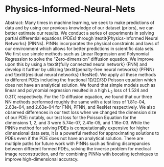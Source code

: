 # Physics-Informed-Neural-Nets

Abstract: Many times in machine learning, we seek to make predictions of data and by using our previous knowledge of our dataset (priors), we can better estimate our results. We conduct a series of experiments in solving partial differential equations (PDEs) through \textit{Physics-Informed Neural Networks} (PINNs). PINNs incorporates the physical constraints and laws of our environment which allows for better predictions in scientific data sets. We first use simple methods such as Linear Regression and Polynomial Regression to solve the "Zero-dimension" diffusion equation. We improve upon this by using a \textit{fully connected neural network} (FNN) and develop it further by utilizing \textit{penalty-free neural networks} (PFNN) and \textit{residual neural networks} (ResNet). We apply all these methods to different PDEs including the fractional 1D/2D/3D Poisson equation which does not have an analytical solution. We found that simple models such as linear and polynomial regression resulted in a high $L_2$ loss of 1.524 and 0.317, respectively. For the 1D diffusion equation, we found that our three NN methods performed roughly the same with a test loss of 1.81e-04, 2.63e-04, and 2.63e-04 for FNN, PFNN, and ResNet respectively. We also observed differences in our test loss when we changed the dimension size of our PDE: notably, our test loss for the Poisson Equation for the dimensions 1, 2, and 3 were 5.74e-07, 2.41e-05, and 1.16e-03. While the PINNs method for solving PDEs is computationally expensive for higher dimensional data sets, it is a powerful method for approximating solutions to PDEs even if the PDE does not have an analytical solution. There are multiple paths for future work with PINNs such as finding discrepancies between different formed PDEs, solving the inverse problem for medical image reconstruction, and for combining PINNs with boosting techniques to improve high-dimensional accuracy.
